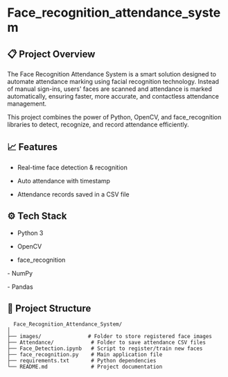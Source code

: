 
# Face_recognition_attendance_system


## 📋 Project Overview

The Face Recognition Attendance System is a smart solution designed to automate attendance marking using facial recognition technology. Instead of manual sign-ins, users' faces are scanned and attendance is marked automatically, ensuring faster, more accurate, and contactless attendance management.

This project combines the power of Python, OpenCV, and face_recognition libraries to detect, recognize, and record attendance efficiently.


## 📈 Features

- Real-time face detection & recognition

- Auto attendance with timestamp

- Attendance records saved in a CSV file


## ⚙ Tech Stack

- Python 3

- OpenCV

- face_recognition

- NumPy

- Pandas


## 📂 Project Structure


```http
  Face_Recognition_Attendance_System/
│
├── images/               # Folder to store registered face images
├── Attendance/            # Folder to save attendance CSV files
├── Face_Detection.ipynb   # Script to register/train new faces
├── face_recognition.py    # Main application file
├── requirements.txt       # Python dependencies
└── README.md              # Project documentation

```


